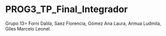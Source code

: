 # PROG3_TP_Final_Integrador
Grupo 13= Forni Dalila,
Saez Florencia,
Gómez Ana Laura,
Armua Ludmila,
Giles Marcelo Leonel.
